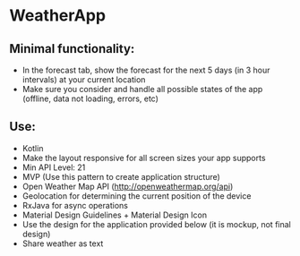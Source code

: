 # WeatherApp

## Minimal functionality:

- In the forecast tab, show the forecast for the next 5 days (in 3 hour intervals) at your current location
- Make sure you consider and handle all possible states of the app (offline, data not loading, errors, etc) 


## Use:
- Kotlin
- Make the layout responsive for all screen sizes your app supports
- Min API Level: 21
- MVP (Use this pattern to create application structure)
- Open Weather Map API (http://openweathermap.org/api)
- Geolocation for determining the current position of the device
- RxJava for async operations
- Material Design Guidelines + Material Design Icon
- Use the design for the application provided below (it is mockup, not final design)
- Share weather as text
